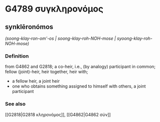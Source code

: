 # G4789 συγκληρονόμος

## synklēronómos

_(soong-klay-ron-om'-os | soong-klay-roh-NOH-mose | syoong-klay-roh-NOH-mose)_

### Definition

from G4862 and G2818; a co-heir, i.e., (by analogy) participant in common; fellow (joint)-heir, heir together, heir with; 

- a fellow heir, a joint heir
- one who obtains something assigned to himself with others, a joint participant

### See also

[[G2818|G2818 κληρονόμος]], [[G4862|G4862 σύν]]
